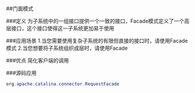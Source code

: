 ##门面模式


###定义
为子系统中的一组接口提供一个一致的接口，Facade模式定义了一个高层接口，这个接口使得这一子系统更加易于使用

###应用场景
1.当您需要使用复杂子系统的有限但直接的接口时，请使用Facade模式
2.当您想要将子系统组织成层时，请使用Facade

###优点
简化客户端的调用

###源码应用
```java
org.apache.catalina.connector.RequestFacade

```